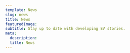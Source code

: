 ```yaml
---
template: News
slug: news
title: News
featuredImage:
subtitle: Stay up to date with developing EV stories.
meta:
  description: 
  title: News
---
```

